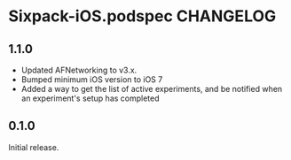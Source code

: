 # Sixpack-iOS.podspec CHANGELOG

## 1.1.0

- Updated AFNetworking to v3.x.
- Bumped minimum iOS version to iOS 7
- Added a way to get the list of active experiments, and be notified when an experiment's setup has completed

## 0.1.0

Initial release.
